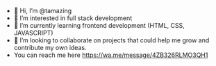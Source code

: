 - 👋 Hi, I’m @tamazing
- 👀 I’m interested in full stack development
- 🌱 I’m currently learning frontend development (HTML, CSS, JAVASCRIPT)
- 💞️ I’m looking to collaborate on projects that could help me grow and contribute my own ideas.
- You can reach me here https://wa.me/message/4ZB326RLMO3QH1
<!---
tamazing/tamazing is a ✨ special ✨ repository because its `README.md` (this file) appears on your GitHub profile.
You can click the Preview link to take a look at your changes.
--->
